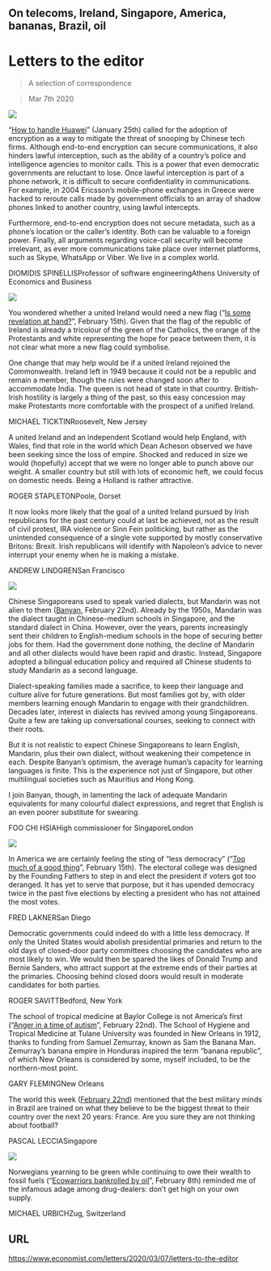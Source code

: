 ## On telecoms, Ireland, Singapore, America, bananas, Brazil, oil

# Letters to the editor

> A selection of correspondence

> Mar 7th 2020

![](./images/20200125_LDP002_0.jpg)

“[How to handle Huawei](https://www.economist.com//leaders/2019/01/31/how-to-handle-huawei)” (January 25th) called for the adoption of encryption as a way to mitigate the threat of snooping by Chinese tech firms. Although end-to-end encryption can secure communications, it also hinders lawful interception, such as the ability of a country’s police and intelligence agencies to monitor calls. This is a power that even democratic governments are reluctant to lose. Once lawful interception is part of a phone network, it is difficult to secure confidentiality in communications. For example, in 2004 Ericsson’s mobile-phone exchanges in Greece were hacked to reroute calls made by government officials to an array of shadow phones linked to another country, using lawful intercepts.

Furthermore, end-to-end encryption does not secure metadata, such as a phone’s location or the caller’s identity. Both can be valuable to a foreign power. Finally, all arguments regarding voice-call security will become irrelevant, as ever more communications take place over internet platforms, such as Skype, WhatsApp or Viber. We live in a complex world.

DIOMIDIS SPINELLISProfessor of software engineeringAthens University of Economics and Business

![](./images/20200215_FBD001.jpg)

You wondered whether a united Ireland would need a new flag (“[Is some revelation at hand?](https://www.economist.com//briefing/2020/02/13/brexit-and-sinn-feins-success-boost-talk-of-irish-unification)”, February 15th). Given that the flag of the republic of Ireland is already a tricolour of the green of the Catholics, the orange of the Protestants and white representing the hope for peace between them, it is not clear what more a new flag could symbolise.

One change that may help would be if a united Ireland rejoined the Commonwealth. Ireland left in 1949 because it could not be a republic and remain a member, though the rules were changed soon after to accommodate India. The queen is not head of state in that country. British-Irish hostility is largely a thing of the past, so this easy concession may make Protestants more comfortable with the prospect of a unified Ireland.

MICHAEL TICKTINRoosevelt, New Jersey

A united Ireland and an independent Scotland would help England, with Wales, find that role in the world which Dean Acheson observed we have been seeking since the loss of empire. Shocked and reduced in size we would (hopefully) accept that we were no longer able to punch above our weight. A smaller country but still with lots of economic heft, we could focus on domestic needs. Being a Holland is rather attractive.

ROGER STAPLETONPoole, Dorset

It now looks more likely that the goal of a united Ireland pursued by Irish republicans for the past century could at last be achieved, not as the result of civil protest, IRA violence or Sinn Fein politicking, but rather as the unintended consequence of a single vote supported by mostly conservative Britons: Brexit. Irish republicans will identify with Napoleon’s advice to never interrupt your enemy when he is making a mistake.

ANDREW LINDGRENSan Francisco

![](./images/20200222_ASD001.jpg)

Chinese Singaporeans used to speak varied dialects, but Mandarin was not alien to them ([Banyan](https://www.economist.com//asia/2020/02/22/singapore-has-almost-wiped-out-its-mother-tongues), February 22nd). Already by the 1950s, Mandarin was the dialect taught in Chinese-medium schools in Singapore, and the standard dialect in China. However, over the years, parents increasingly sent their children to English-medium schools in the hope of securing better jobs for them. Had the government done nothing, the decline of Mandarin and all other dialects would have been rapid and drastic. Instead, Singapore adopted a bilingual education policy and required all Chinese students to study Mandarin as a second language.

Dialect-speaking families made a sacrifice, to keep their language and culture alive for future generations. But most families got by, with older members learning enough Mandarin to engage with their grandchildren. Decades later, interest in dialects has revived among young Singaporeans. Quite a few are taking up conversational courses, seeking to connect with their roots.

But it is not realistic to expect Chinese Singaporeans to learn English, Mandarin, plus their own dialect, without weakening their competence in each. Despite Banyan’s optimism, the average human’s capacity for learning languages is finite. This is the experience not just of Singapore, but other multilingual societies such as Mauritius and Hong Kong.

I join Banyan, though, in lamenting the lack of adequate Mandarin equivalents for many colourful dialect expressions, and regret that English is an even poorer substitute for swearing.

FOO CHI HSIAHigh commissioner for SingaporeLondon

![](./images/20200215_BKP011.jpg)

In America we are certainly feeling the sting of “less democracy” (“[Too much of a good thing](https://www.economist.com//books-and-arts/2020/02/13/why-an-excess-of-democracy-can-lead-to-poor-decisions)”, February 15th). The electoral college was designed by the Founding Fathers to step in and elect the president if voters got too deranged. It has yet to serve that purpose, but it has upended democracy twice in the past five elections by electing a president who has not attained the most votes.

FRED LAKNERSan Diego

Democratic governments could indeed do with a little less democracy. If only the United States would abolish presidential primaries and return to the old days of closed-door party committees choosing the candidates who are most likely to win. We would then be spared the likes of Donald Trump and Bernie Sanders, who attract support at the extreme ends of their parties at the primaries. Choosing behind closed doors would result in moderate candidates for both parties.

ROGER SAVITTBedford, New York

The school of tropical medicine at Baylor College is not America’s first (“[Anger in a time of autism](https://www.economist.com//united-states/2020/02/22/anger-in-a-time-of-autism)”, February 22nd). The School of Hygiene and Tropical Medicine at Tulane University was founded in New Orleans in 1912, thanks to funding from Samuel Zemurray, known as Sam the Banana Man. Zemurray’s banana empire in Honduras inspired the term “banana republic”, of which New Orleans is considered by some, myself included, to be the northern-most point.

GARY FLEMINGNew Orleans

The world this week ([February 22nd](https://www.economist.com//the-world-this-week/2020/02/22/politics-this-week)) mentioned that the best military minds in Brazil are trained on what they believe to be the biggest threat to their country over the next 20 years: France. Are you sure they are not thinking about football?

PASCAL LECCIASingapore

![](./images/20200208_EUP002.jpg)

Norwegians yearning to be green while continuing to owe their wealth to fossil fuels (“[Ecowarriors bankrolled by oil](https://www.economist.com//europe/2020/02/08/why-every-norwegian-ecowarrior-has-200000-petrodollars)”, February 8th) reminded me of the infamous adage among drug-dealers: don’t get high on your own supply.

MICHAEL URBICHZug, Switzerland

## URL

https://www.economist.com/letters/2020/03/07/letters-to-the-editor
